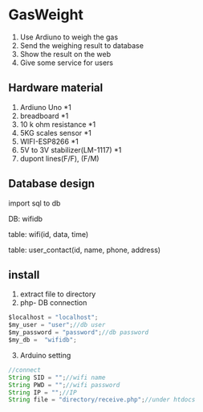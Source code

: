 # GasWeight

1. Use Ardiuno to weigh the gas
2. Send the weighing result to database
3. Show the result on the web
4. Give some service for users

## Hardware material

1. Ardiuno Uno *1
2. breadboard *1
3. 10 k ohm resistance *1
4. 5KG scales sensor *1
5. WIFI-ESP8266 *1
6. 5V to 3V stabilizer(LM-1117) *1
7. dupont lines(F/F), (F/M)


## Database design

import sql to db

DB: wifidb

table: wifi(id, data, time)

table: user_contact(id, name, phone, address)

## install

1. extract file to directory
2. php- DB connection
```javascript
$localhost = "localhost";
$my_user = "user";//db user
$my_password = "password";//db password
$my_db =  "wifidb";
```
3. Arduino setting
```javascript
//connect
String SID = "";//wifi name
String PWD = "";//wifi password
String IP = "";//IP
String file = "directory/receive.php";//under htdocs 
```
